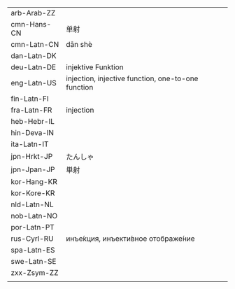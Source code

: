 | | | |
|-|-|-|
| arb-Arab-ZZ |  |  |
| cmn-Hans-CN | 单射 |  |
| cmn-Latn-CN | dān shè |  |
| dan-Latn-DK |  |  |
| deu-Latn-DE | injektive Funktion |  |
| eng-Latn-US | injection, injective function, one-to-one function |  |
| fin-Latn-FI |  |  |
| fra-Latn-FR | injection |  |
| heb-Hebr-IL |  |  |
| hin-Deva-IN |  |  |
| ita-Latn-IT |  |  |
| jpn-Hrkt-JP | たんしゃ |  |
| jpn-Jpan-JP | 単射 |  |
| kor-Hang-KR |  |  |
| kor-Kore-KR |  |  |
| nld-Latn-NL |  |  |
| nob-Latn-NO |  |  |
| por-Latn-PT |  |  |
| rus-Cyrl-RU | инъе́кция, инъекти́вное отображе́ние |  |
| spa-Latn-ES |  |  |
| swe-Latn-SE |  |  |
| zxx-Zsym-ZZ |  |  |
|  |  |  |
